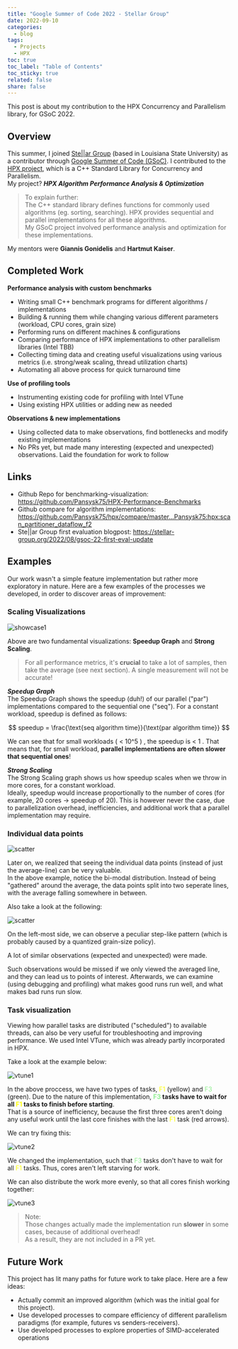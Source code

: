 ```yaml
---
title: "Google Summer of Code 2022 - Stellar Group"
date: 2022-09-10
categories:
  - blog
tags:
  - Projects
  - HPX
toc: true
toc_label: "Table of Contents"  
toc_sticky: true
related: false
share: false
---
```


This post is about my contribution to the HPX Concurrency and Parallelism library, for GSoC 2022. 



## Overview

This summer, I joined [Ste\|\|ar Group][Stellar] (based in Louisiana State University) as a contributor through [Google Summer of Code (GSoC)][GSoC]. I contributed to the [HPX project][HPX], which is a C++ Standard Library for Concurrency and Parallelism.  
My project? ***HPX Algorithm Performance Analysis & Optimization***

>To explain further:  
>The C++ standard library defines functions for commonly used algorithms (eg. sorting, searching).
>HPX provides sequential and parallel implementations for all these algorithms.  
>My GSoC project involved performance analysis and optimization for these implementations.

My mentors were **Giannis Gonidelis** and **Hartmut Kaiser**.



## Completed Work

**Performance analysis with custom benchmarks**  
+ Writing small C++ benchmark programs for different algorithms / implementations
+ Building & running them while changing various different parameters (workload, CPU cores, grain size)
+ Performing runs on different machines & configurations
+ Comparing performance of HPX implementations to other parallelism libraries (Intel TBB)
+ Collecting timing data and creating useful visualizations using various metrics (i.e. strong/weak scaling, thread utilization charts)
+ Automating all above process for quick turnaround time

**Use of profiling tools**  
+ Instrumenting existing code for profiling with Intel VTune
+ Using existing HPX utilities or adding new as needed 

**Observations & new implementations**  
+ Using collected data to make observations, find bottlenecks and modify existing implementations
+ No PRs yet, but made many interesting (expected and unexpected) observations. Laid the foundation for work to follow


## Links

+ Github Repo for benchmarking-visualization: <https://github.com/Pansysk75/HPX-Performance-Benchmarks>
+ Github compare for algorithm implementations: <https://github.com/Pansysk75/hpx/compare/master...Pansysk75:hpx:scan_partitioner_dataflow_f2>
+ Ste\|\|ar Group first evaluation blogpost: <https://stellar-group.org/2022/08/gsoc-22-first-eval-update>



## Examples

Our work wasn't a simple feature implementation but rather more exploratory in nature. Here are a few examples of the processes we developed, in order to discover areas of improvement:


### Scaling Visualizations

![showcase1](/assets/images/2022-08-10-summer-of-code-2022/showcase1.jpg)

Above are two fundamental visualizations: **Speedup Graph** and **Strong Scaling**.

> For all performance metrics, it's **crucial** to take a lot of samples, then take the average (see next section). A single measurement will not be accurate!

***Speedup Graph***  
The Speedup Graph shows the speedup (duh!) of our parallel ("par") implementations compared to the sequential one ("seq").
For a constant workload, speedup is defined as follows:

$$ speedup = \frac{\text{seq algorithm time}}{\text{par algorithm time}} $$

We can see that for small workloads ( < 10^5 ) , the speedup is < 1 .
That means that, for small workload, **parallel implementations are often slower that sequential ones**!

***Strong Scaling***  
The Strong Scaling graph shows us how speedup scales when we throw in more cores, for a constant workload.  
Ideally, speedup would increase proportionally to the number of cores (for example, 20 cores -> speedup of 20). This is however never the case, due to parallelization overhead, inefficiencies, and additional work that a parallel implementation may require. 



### Individual data points

![scatter](/assets/images/2022-08-10-summer-of-code-2022/speedup_with_scatter.png)

Later on, we realized that seeing the individual data points (instead of just the average-line) can be very valuable.  
In the above example, notice the bi-modal distribution.
Instead of being "gathered" around the average, the data points split into two seperate lines, with the average falling somewhere in between.

Also take a look at the following:

![scatter](/assets/images/2022-08-10-summer-of-code-2022/speedup_with_scatter2.png)

On the left-most side, we can observe a peculiar step-like pattern (which is probably caused by a quantized grain-size policy).  

A lot of similar observations (expected and unexpected) were made.

Such observations would be missed if we only viewed the averaged line, and they can lead us to points of interest. Afterwards, we can examine (using debugging and profiling) what makes good runs run well, and what makes bad runs run slow.


### Task visualization

Viewing how parallel tasks are distributed ("scheduled") to available threads, can also be very useful for troubleshooting and improving performance.
We used Intel VTune, which was already partly incorporated in HPX.

Take a look at the example below:

![vtune1](/assets/images/2022-08-10-summer-of-code-2022/vtune1.png)

In the above proccess, we have two types of tasks, <span style="color:yellow">F1</span> (yellow) and <span style="color:LightGreen">F3</span> (green). Due to the nature of this implementation, **<span style="color:LightGreen">F3</span> tasks have to wait for all <span style="color:yellow">F1</span> tasks to finish before starting**.  
That is a source of inefficiency, because the first three cores aren't doing any useful work until the last core finishes with the last <span style="color:yellow">F1</span> task (red arrows).

We can try fixing this:

![vtune2](/assets/images/2022-08-10-summer-of-code-2022/vtune2.png)

We changed the implementation, such that <span style="color:LightGreen">F3</span> tasks don't have to wait for all <span style="color:yellow">F1</span> tasks. Thus, cores aren't left starving for work.

We can also distribute the work more evenly, so that all cores finish working together:

![vtune3](/assets/images/2022-08-10-summer-of-code-2022/vtune3.png)

> Note:  
> Those changes actually made the implementation run **slower** in some cases, because of additional overhead!  
> As a result, they are not included in a PR yet.


## Future Work

This project has lit many paths for future work to take place. Here are a few ideas:
+ Actually commit an improved algorithm (which was the initial goal for this project).
+ Use developed processes to compare efficiency of different parallelism paradigms (for example, futures vs senders-receivers).
+ Use developed processes to explore properties of SIMD-accelerated operations

[GSoC]: https://summerofcode.withgoogle.com/
[Stellar]: https://stellar-group.org/
[HPX]: https://github.com/STEllAR-GROUP/hpx
